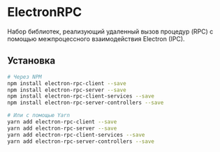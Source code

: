 # ElectronRPC

Набор библиотек, реализующий удаленный вызов процедур (RPC) с помощью межпроцессного взаимодействия Electron (IPC).

## Установка

```sh
# Через NPM
npm install electron-rpc-client --save
npm install electron-rpc-server --save
npm install electron-rpc-client-services --save
npm install electron-rpc-server-controllers --save

# Или с помощью Yarn
yarn add electron-rpc-client --save
yarn add electron-rpc-server --save
yarn add electron-rpc-client-services --save
yarn add electron-rpc-server-controllers --save
```
